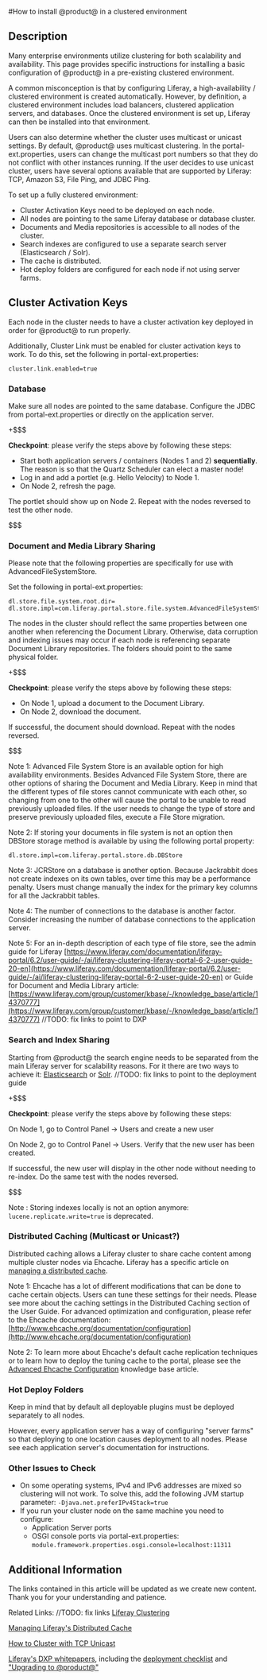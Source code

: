 #How to install @product@ in a clustered environment
## Description
Many enterprise environments utilize clustering for both scalability and availability. This page provides specific instructions for installing a basic configuration of @product@ in a pre-existing clustered environment.

A common misconception is that by configuring Liferay, a high-availability / clustered environment is created automatically. However, by definition, a clustered environment includes load balancers, clustered application servers, and databases. Once the clustered environment is set up, Liferay can then be installed into that environment.

Users can also determine whether the cluster uses multicast or unicast settings. By default, @product@ uses multicast clustering. In the portal-ext.properties, users can change the multicast port numbers so that they do not conflict with other instances running. If the user decides to use unicast cluster, users have several options available that are supported by Liferay: TCP, Amazon S3, File Ping, and JDBC Ping.

To set up a fully clustered environment:

* Cluster Activation Keys need to be deployed on each node.
* All nodes are pointing to the same Liferay database or database cluster.
* Documents and Media repositories is accessible to all nodes of the cluster.
* Search indexes are configured to use a separate search server (Elasticsearch / Solr).
* The cache is distributed.
* Hot deploy folders are configured for each node if not using server farms.

## Cluster Activation Keys

Each node in the cluster needs to have a cluster activation key deployed in order for @product@ to run properly.

Additionally, Cluster Link must be enabled for cluster activation keys to work. To do this, set the following in portal-ext.properties:

`cluster.link.enabled=true`

### Database

Make sure all nodes are pointed to the same database. Configure the JDBC from portal-ext.properties or directly on the application server.

+$$$

**Checkpoint**: please verify the steps above by following these steps:
* Start both application servers / containers (Nodes 1 and 2) **sequentially**. The reason is so that the Quartz Scheduler can elect a master node!
* Log in and add a portlet (e.g. Hello Velocity) to Node 1.
* On Node 2, refresh the page.

The portlet should show up on Node 2. Repeat with the nodes reversed to test the other node.

$$$

### Document and Media Library Sharing

Please note that the following properties are specifically for use with AdvancedFileSystemStore.

 
Set the following in portal-ext.properties:
    
    dl.store.file.system.root.dir=
    dl.store.impl=com.liferay.portal.store.file.system.AdvancedFileSystemStore

The nodes in the cluster should reflect the same properties between one another when referencing the Document Library. Otherwise, data corruption and indexing issues may occur if each node is referencing separate Document Library repositories. The folders should point to the same physical folder.

+$$$

**Checkpoint**: please verify the steps above by following these steps:

* On Node 1, upload a document to the Document Library.
* On Node 2, download the document.

If successful, the document should download. Repeat with the nodes reversed.

$$$

Note 1: Advanced File System Store is an available option for high availability environments. Besides Advanced File System Store, there are other options of sharing the Document and Media Library. Keep in mind that the different types of file stores cannot communicate with each other, so changing from one to the other will cause the portal to be unable to read previously uploaded files. If the user needs to change the type of store and preserve previously uploaded files, execute a File Store migration.

 
Note 2: If storing your documents in file system is not an option then DBStore storage method is available by using the following portal property:

`dl.store.impl=com.liferay.portal.store.db.DBStore`

 
Note 3: JCRStore on a database is another option. Because Jackrabbit does not create indexes on its own tables, over time this may be a performance penalty. Users must change manually the index for the primary key columns for all the Jackrabbit tables.

 
Note 4: The number of connections to the database is another factor. Consider increasing the number of database connections to the application server.

 
Note 5: For an in-depth description of each type of file store, see the admin guide for Liferay [https://www.liferay.com/documentation/liferay-portal/6.2/user-guide/-/ai/liferay-clustering-liferay-portal-6-2-user-guide-20-en](https://www.liferay.com/documentation/liferay-portal/6.2/user-guide/-/ai/liferay-clustering-liferay-portal-6-2-user-guide-20-en) or Guide for Document and Media Library article: [https://www.liferay.com/group/customer/kbase/-/knowledge_base/article/14370777](https://www.liferay.com/group/customer/kbase/-/knowledge_base/article/14370777)
//TODO: fix links to point to DXP
 
### Search and Index Sharing

Starting from @product@ the search engine needs to be separated from the main Liferay server for scalability reasons. For it there are two ways to achieve it: [Elasticsearch](https://customer.liferay.com/documentation/knowledge-base/-/kb/170088) or [Solr](https://customer.liferay.com/documentation/knowledge-base/-/kb/151456).
//TODO: fix links to point to the deployment guide
 
+$$$

**Checkpoint**: please verify the steps above by following these steps:

On Node 1, go to Control Panel -> Users and create a new user

On Node 2, go to Control Panel -> Users. Verify that the new user has been created.

If successful, the new user will display in the other node without needing to re-index. Do the same test with the nodes reversed.

$$$
 
Note : Storing indexes locally is not an option anymore: `lucene.replicate.write=true` is deprecated.

 
### Distributed Caching (Multicast or Unicast?)

Distributed caching allows a Liferay cluster to share cache content among multiple cluster nodes via Ehcache. Liferay has a specific article on [managing a distributed cache](https://www.liferay.com/group/customer/knowledge/kb/-/knowledge_base/article/37840259).

Note 1: Ehcache has a lot of different modifications that can be done to cache certain objects. Users can tune these settings for their needs. Please see more about the caching settings in the Distributed Caching section of the User Guide. For advanced optimization and configuration, please refer to the Ehcache documentation: [http://www.ehcache.org/documentation/configuration](http://www.ehcache.org/documentation/configuration)

 
Note 2: To learn more about Ehcache's default cache replication techniques or to learn how to deploy the tuning cache to the portal, please see the [Advanced Ehcache Configuration](https://www.liferay.com/group/customer/kbase/-/knowledge_base/article/14624847) knowledge base article.

 
### Hot Deploy Folders

Keep in mind that by default all deployable plugins must be deployed separately to all nodes.

 
However, every application server has a way of configuring "server farms" so that deploying to one location causes deployment to all nodes. Please see each application server's documentation for instructions.

 
### Other Issues to Check

* On some operating systems, IPv4 and IPv6 addresses are mixed so clustering will not work. To solve this, add the following JVM startup parameter:
   `-Djava.net.preferIPv4Stack=true`
* If you run your cluster node on the same machine you need to configure:
    * Application Server ports
    * OSGI console ports via portal-ext.properties:
    `module.framework.properties.osgi.console=localhost:11311`

 
## Additional Information
The links contained in this article will be updated as we create new content. Thank you for your understanding and patience. 

Related Links:
//TODO: fix links
[Liferay Clustering](https://customer.liferay.com/documentation/6.2/deploy/-/official_documentation/deployment/liferay-clustering)

[Managing Liferay's Distributed Cache](https://customer.liferay.com/documentation/knowledge-base/-/kb/122013)

[How to Cluster with TCP Unicast](https://customer.liferay.com/documentation/knowledge-base/-/kb/53747)

[Liferay's DXP whitepapers](https://customer.liferay.com/documentation/knowledge-base/-/kb/298611), including the [deployment checklist](https://www.liferay.com/documents/10182/1645493/Liferay+DXP+Deployment+Checklist/bf452028-62f2-49bd-b024-94ce04a0c941) and ["Upgrading to @product@"](https://www.liferay.com/documents/10182/1645493/How+to+Upgrade+to+Liferay+DXP/6d28e96b-7de3-44c7-9692-3631c7d226fc)
